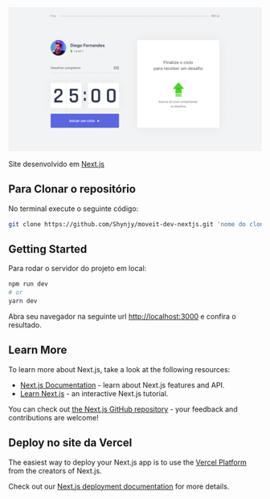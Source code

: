 ![Screenshot do app](public/capa-site.jpg)

Site desenvolvido em [Next.js](https://nextjs.org/)

## Para Clonar o repositório

No terminal execute o seguinte código:

```bash
git clone https://github.com/Shynjy/moveit-dev-nextjs.git 'nome do clone do repositório'
```

## Getting Started

Para rodar o servidor do projeto em local:

```bash
npm run dev
# or
yarn dev
```

Abra seu navegador na seguinte url [http://localhost:3000](http://localhost:3000) e confira o resultado.

## Learn More

To learn more about Next.js, take a look at the following resources:

- [Next.js Documentation](https://nextjs.org/docs) - learn about Next.js features and API.
- [Learn Next.js](https://nextjs.org/learn) - an interactive Next.js tutorial.

You can check out [the Next.js GitHub repository](https://github.com/vercel/next.js/) - your feedback and contributions are welcome!

## Deploy no site da Vercel

The easiest way to deploy your Next.js app is to use the [Vercel Platform](https://vercel.com/new?utm_medium=default-template&filter=next.js&utm_source=create-next-app&utm_campaign=create-next-app-readme) from the creators of Next.js.

Check out our [Next.js deployment documentation](https://nextjs.org/docs/deployment) for more details.
